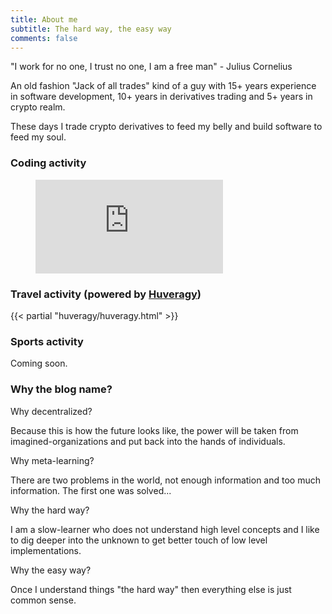 ```yaml
---
title: About me
subtitle: The hard way, the easy way
comments: false
---
```


"I work for no one, I trust no one, I am a free man" - Julius Cornelius

An old fashion "Jack of all trades" kind of a guy with 15+ years experience in software development, 10+ years in derivatives trading and 5+ years in crypto realm.

These days I trade crypto derivatives to feed my belly and build software to feed my soul.

### Coding activity

<figure><embed src="https://wakatime.com/share/@icostan/d59bbe33-0b4b-4d92-b22f-ba972f1767a7.svg"></embed></figure>

### Travel activity (powered by [Huveragy](https://github.com/icostan/huveragy))

{{< partial "huveragy/huveragy.html" >}}

### Sports activity

Coming soon.

### Why the blog name?

Why decentralized?

Because this is how the future looks like, the power will be taken from imagined-organizations and put back into the hands of individuals.

Why meta-learning?

There are two problems in the world, not enough information and too much information. The first one was solved...

Why the hard way?

I am a slow-learner who does not understand high level concepts and I like to dig deeper into the unknown to get better touch of low level implementations.

Why the easy way?

Once I understand things "the hard way" then everything else is just common sense.
